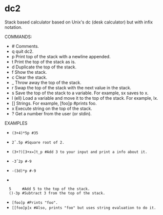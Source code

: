 # dc2
Stack based calculator based on Unix's dc (desk calculator) but with infix notation.

COMMANDS:
+ \# Comments.
+ q quit dc2.
+ p Print top of the stack with a newline appended.
+ t Print the top of the stack as is.
+ d Duplicate the top of the stack.
+ f Show the stack.
+ c Clear the stack.
+ _ Throw away the top of the stack.
+ r Swap the top of the stack with the next value in the stack.
+ s Save the top of the stack to a variable. For example, sx saves to x.
+ l (ell) Load a variable and move it to the top of the stack. For example, lx.
+ [] Strings. For example, [foo]p #prints foo.
+ x Execute string on the top of the stack.
+ ? Get a number from the user (or stdin).

EXAMPLES
+ `(3+4)*5p #35`
+ `2ˆ.5p #Square root of 2.`
+ `(3+?)[3+x=]t_p #Add 3 to your input and print a info about it.`
+ `-3ˆ2p #-9`
+ `-(3d)*p #-9`

+
```
  5     #Add 5 to the top of the stack.
  ()-3p #Subtract 3 from the top of the stack.
```

+ `[foo]p #Prints "foo".`
+ `[[foo]p]x #Also, prints "foo" but uses string evaluation to do it.`

